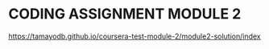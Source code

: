 # CODING ASSIGNMENT MODULE 2

https://tamayodb.github.io/coursera-test-module-2/module2-solution/index
